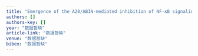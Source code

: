 ```yaml
---
title: "Emergence of the A20/ABIN-mediated inhibition of NF-κB signaling via modifying the ubiquitinated proteins in a basal chordate"
authors: []
authors-key: []
year: "数据暂缺"
article-link: "数据暂缺"
venue: "数据暂缺"
bibex: "数据暂缺"
---
```

